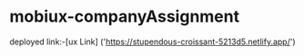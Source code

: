 # mobiux-companyAssignment
deployed link:-[ux Link] ('https://stupendous-croissant-5213d5.netlify.app/')
